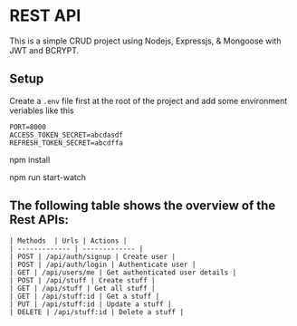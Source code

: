 # REST API
This is a simple CRUD project using Nodejs, Expressjs, & Mongoose with JWT and BCRYPT.
## Setup
Create a `.env` file first at the root of the project and add some environment veriables like this

```
PORT=8000
ACCESS_TOKEN_SECRET=abcdasdf
REFRESH_TOKEN_SECRET=abcdffa

```

npm install

npm run start-watch

## The following table shows the overview of the Rest APIs:
```
| Methods  | Urls | Actions |
| ------------- | ------------- |
| POST | /api/auth/signup | Create user |
| POST | /api/auth/login | Authenticate user |
| GET | /api/users/me | Get authenticated user details |
| POST | /api/stuff | Create stuff |
| GET | /api/stuff | Get all stuff |
| GET | /api/stuff:id | Get a stuff |
| PUT | /api/stuff:id | Update a stuff |
| DELETE | /api/stuff:id | Delete a stuff |
```
